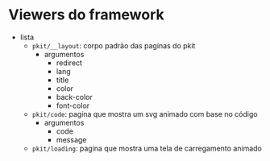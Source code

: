 # Viewers do framework

- lista
  - `pkit/__layout`: corpo padrão das paginas do pkit
    - argumentos
      - redirect
      - lang
      - title
      - color
      - back-color
      - font-color
  - `pkit/code`: pagina que mostra um svg animado com base no código
    - argumentos
      - code
      - message
  - `pkit/loading`: pagina que mostra uma tela de carregamento animado
